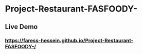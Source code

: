 # Project-Restaurant-FASFOODY-

## Live Demo
### https://faress-hessein.github.io/Project-Restaurant-FASFOODY-/
